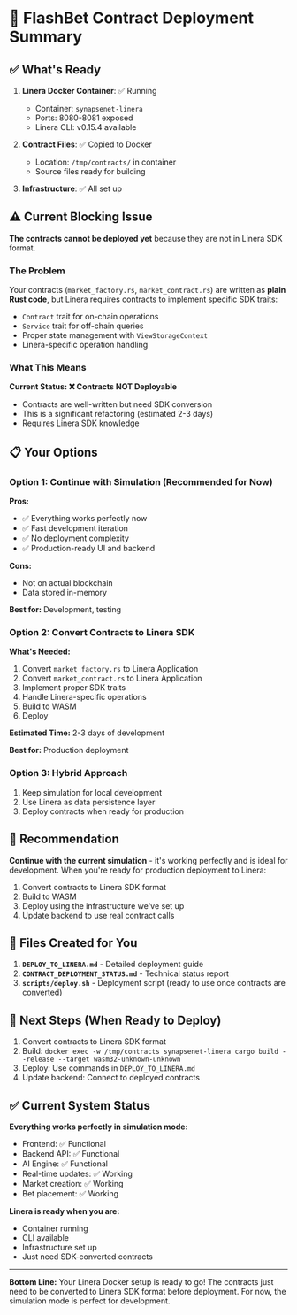 # 🚀 FlashBet Contract Deployment Summary

## ✅ What's Ready

1. **Linera Docker Container**: ✅ Running
   - Container: `synapsenet-linera`
   - Ports: 8080-8081 exposed
   - Linera CLI: v0.15.4 available

2. **Contract Files**: ✅ Copied to Docker
   - Location: `/tmp/contracts/` in container
   - Source files ready for building

3. **Infrastructure**: ✅ All set up

## ⚠️ Current Blocking Issue

**The contracts cannot be deployed yet** because they are not in Linera SDK format.

### The Problem

Your contracts (`market_factory.rs`, `market_contract.rs`) are written as **plain Rust code**, but Linera requires contracts to implement specific SDK traits:

- `Contract` trait for on-chain operations
- `Service` trait for off-chain queries  
- Proper state management with `ViewStorageContext`
- Linera-specific operation handling

### What This Means

**Current Status: ❌ Contracts NOT Deployable**
- Contracts are well-written but need SDK conversion
- This is a significant refactoring (estimated 2-3 days)
- Requires Linera SDK knowledge

## 📋 Your Options

### Option 1: Continue with Simulation (Recommended for Now)

**Pros:**
- ✅ Everything works perfectly now
- ✅ Fast development iteration
- ✅ No deployment complexity
- ✅ Production-ready UI and backend

**Cons:**
- Not on actual blockchain
- Data stored in-memory

**Best for:** Development, testing

### Option 2: Convert Contracts to Linera SDK

**What's Needed:**
1. Convert `market_factory.rs` to Linera Application
2. Convert `market_contract.rs` to Linera Application
3. Implement proper SDK traits
4. Handle Linera-specific operations
5. Build to WASM
6. Deploy

**Estimated Time:** 2-3 days of development

**Best for:** Production deployment

### Option 3: Hybrid Approach

1. Keep simulation for local development
2. Use Linera as data persistence layer
3. Deploy contracts when ready for production

## 🎯 Recommendation

**Continue with the current simulation** - it's working perfectly and is ideal for development. When you're ready for production deployment to Linera:

1. Convert contracts to Linera SDK format
2. Build to WASM
3. Deploy using the infrastructure we've set up
4. Update backend to use real contract calls

## 📁 Files Created for You

1. **`DEPLOY_TO_LINERA.md`** - Detailed deployment guide
2. **`CONTRACT_DEPLOYMENT_STATUS.md`** - Technical status report
3. **`scripts/deploy.sh`** - Deployment script (ready to use once contracts are converted)

## 🔄 Next Steps (When Ready to Deploy)

1. Convert contracts to Linera SDK format
2. Build: `docker exec -w /tmp/contracts synapsenet-linera cargo build --release --target wasm32-unknown-unknown`
3. Deploy: Use commands in `DEPLOY_TO_LINERA.md`
4. Update backend: Connect to deployed contracts

## ✅ Current System Status

**Everything works perfectly in simulation mode:**
- Frontend: ✅ Functional
- Backend API: ✅ Functional  
- AI Engine: ✅ Functional
- Real-time updates: ✅ Working
- Market creation: ✅ Working
- Bet placement: ✅ Working

**Linera is ready when you are:**
- Container running
- CLI available
- Infrastructure set up
- Just need SDK-converted contracts

---

**Bottom Line:** Your Linera Docker setup is ready to go! The contracts just need to be converted to Linera SDK format before deployment. For now, the simulation mode is perfect for development.


